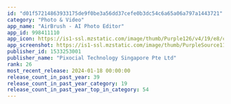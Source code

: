 ```yaml
---
id: "d01f57214863933175de9f0be3a56dd37cefe0b3dc54c6a65a06a797a1443721"
category: "Photo & Video"
app_name: "AirBrush - AI Photo Editor"
app_id: 998411110
app_icon: https://is1-ssl.mzstatic.com/image/thumb/Purple126/v4/19/e8/c9/19e8c983-745f-ebfc-7fab-8da1048e56ba/AppIcon-0-0-1x_U007emarketing-0-10-0-0-85-220.png/1024x1024bb.png
app_screenshot: https://is1-ssl.mzstatic.com/image/thumb/PurpleSource116/v4/21/1f/35/211f3550-41fd-4a0b-29aa-de4244e6a03a/0e0b2147-af49-4758-ab7d-89f3814bd1e5_491.1_-_6.5-_01_cam1.jpg/1242x2688bb.png
publisher_id: 1533253001
publisher_name: "Pixocial Technology Singapore Pte Ltd"
rank: 26
most_recent_release: 2024-01-18 00:00:00
release_count_in_past_year: 39
release_count_in_past_year_category: 19
release_count_in_past_year_top_in_category: 54
---
```

